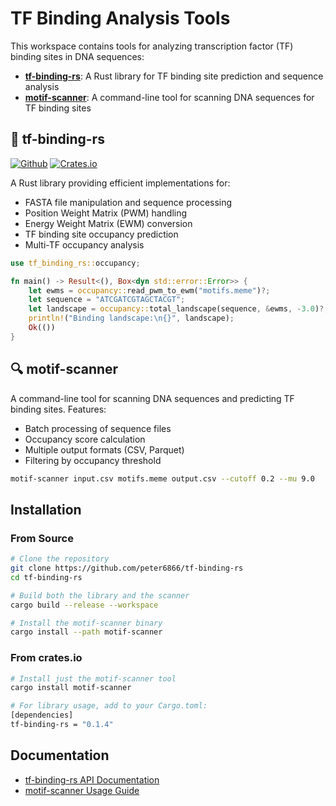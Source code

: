 # TF Binding Analysis Tools

This workspace contains tools for analyzing transcription factor (TF) binding sites in DNA sequences:

- **[tf-binding-rs](tf-binding-rs/)**: A Rust library for TF binding site prediction and sequence analysis
- **[motif-scanner](motif-scanner/)**: A command-line tool for scanning DNA sequences for TF binding sites

## 🧬 tf-binding-rs

[![Github](https://img.shields.io/badge/github-peter6866/tf--binding--rs-8da0cb?style=for-the-badge&labelColor=555555&logo=github)](https://github.com/peter6866/tf-binding-rs)
[![Crates.io](https://img.shields.io/crates/v/tf-binding-rs.svg?style=for-the-badge&color=fc8d62&logo=rust)](https://crates.io/crates/tf-binding-rs)

A Rust library providing efficient implementations for:

- FASTA file manipulation and sequence processing
- Position Weight Matrix (PWM) handling
- Energy Weight Matrix (EWM) conversion
- TF binding site occupancy prediction
- Multi-TF occupancy analysis

```rust
use tf_binding_rs::occupancy;

fn main() -> Result<(), Box<dyn std::error::Error>> {
    let ewms = occupancy::read_pwm_to_ewm("motifs.meme")?;
    let sequence = "ATCGATCGTAGCTACGT";
    let landscape = occupancy::total_landscape(sequence, &ewms, -3.0)?;
    println!("Binding landscape:\n{}", landscape);
    Ok(())
}
```

## 🔍 motif-scanner

A command-line tool for scanning DNA sequences and predicting TF binding sites. Features:

- Batch processing of sequence files
- Occupancy score calculation
- Multiple output formats (CSV, Parquet)
- Filtering by occupancy threshold

```bash
motif-scanner input.csv motifs.meme output.csv --cutoff 0.2 --mu 9.0
```

## Installation

### From Source

```bash
# Clone the repository
git clone https://github.com/peter6866/tf-binding-rs
cd tf-binding-rs

# Build both the library and the scanner
cargo build --release --workspace

# Install the motif-scanner binary
cargo install --path motif-scanner
```

### From crates.io

```bash
# Install just the motif-scanner tool
cargo install motif-scanner

# For library usage, add to your Cargo.toml:
[dependencies]
tf-binding-rs = "0.1.4"
```

## Documentation

- [tf-binding-rs API Documentation](https://docs.rs/tf-binding-rs)
- [motif-scanner Usage Guide](motif-scanner/README.md)

